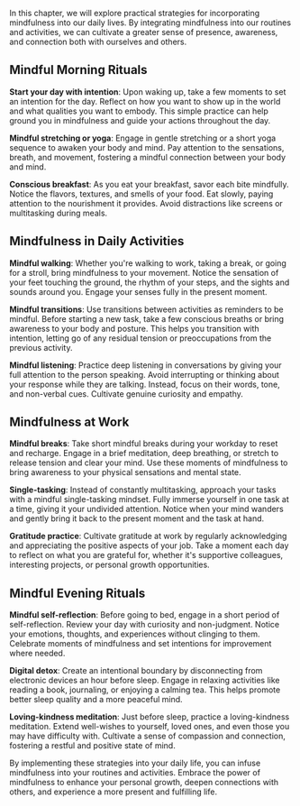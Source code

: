 
In this chapter, we will explore practical strategies for incorporating mindfulness into our daily lives. By integrating mindfulness into our routines and activities, we can cultivate a greater sense of presence, awareness, and connection both with ourselves and others.

Mindful Morning Rituals
-----------------------

**Start your day with intention**: Upon waking up, take a few moments to set an intention for the day. Reflect on how you want to show up in the world and what qualities you want to embody. This simple practice can help ground you in mindfulness and guide your actions throughout the day.

**Mindful stretching or yoga**: Engage in gentle stretching or a short yoga sequence to awaken your body and mind. Pay attention to the sensations, breath, and movement, fostering a mindful connection between your body and mind.

**Conscious breakfast**: As you eat your breakfast, savor each bite mindfully. Notice the flavors, textures, and smells of your food. Eat slowly, paying attention to the nourishment it provides. Avoid distractions like screens or multitasking during meals.

Mindfulness in Daily Activities
-------------------------------

**Mindful walking**: Whether you're walking to work, taking a break, or going for a stroll, bring mindfulness to your movement. Notice the sensation of your feet touching the ground, the rhythm of your steps, and the sights and sounds around you. Engage your senses fully in the present moment.

**Mindful transitions**: Use transitions between activities as reminders to be mindful. Before starting a new task, take a few conscious breaths or bring awareness to your body and posture. This helps you transition with intention, letting go of any residual tension or preoccupations from the previous activity.

**Mindful listening**: Practice deep listening in conversations by giving your full attention to the person speaking. Avoid interrupting or thinking about your response while they are talking. Instead, focus on their words, tone, and non-verbal cues. Cultivate genuine curiosity and empathy.

Mindfulness at Work
-------------------

**Mindful breaks**: Take short mindful breaks during your workday to reset and recharge. Engage in a brief meditation, deep breathing, or stretch to release tension and clear your mind. Use these moments of mindfulness to bring awareness to your physical sensations and mental state.

**Single-tasking**: Instead of constantly multitasking, approach your tasks with a mindful single-tasking mindset. Fully immerse yourself in one task at a time, giving it your undivided attention. Notice when your mind wanders and gently bring it back to the present moment and the task at hand.

**Gratitude practice**: Cultivate gratitude at work by regularly acknowledging and appreciating the positive aspects of your job. Take a moment each day to reflect on what you are grateful for, whether it's supportive colleagues, interesting projects, or personal growth opportunities.

Mindful Evening Rituals
-----------------------

**Mindful self-reflection**: Before going to bed, engage in a short period of self-reflection. Review your day with curiosity and non-judgment. Notice your emotions, thoughts, and experiences without clinging to them. Celebrate moments of mindfulness and set intentions for improvement where needed.

**Digital detox**: Create an intentional boundary by disconnecting from electronic devices an hour before sleep. Engage in relaxing activities like reading a book, journaling, or enjoying a calming tea. This helps promote better sleep quality and a more peaceful mind.

**Loving-kindness meditation**: Just before sleep, practice a loving-kindness meditation. Extend well-wishes to yourself, loved ones, and even those you may have difficulty with. Cultivate a sense of compassion and connection, fostering a restful and positive state of mind.

By implementing these strategies into your daily life, you can infuse mindfulness into your routines and activities. Embrace the power of mindfulness to enhance your personal growth, deepen connections with others, and experience a more present and fulfilling life.
